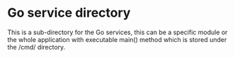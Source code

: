 # Go service directory

This is a sub-directory for the Go services, this can be a specific module or the whole application with executable main() method which is stored under the /cmd/ directory. 